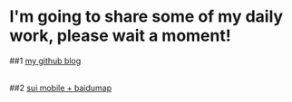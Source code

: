 

# I'm going to share some of my daily work, please wait a moment!

##1 [my github blog](https://zhangshufly.github.io/)<br />  

##2 [sui mobile + baidumap](https://github.com/ZhangShuFly/SVWebAPP)<br />  
